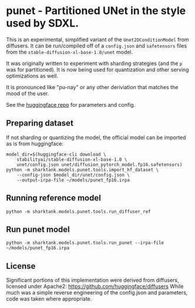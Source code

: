# punet - Partitioned UNet in the style used by SDXL.

This is an experimental, simplified variant of the `Unet2DConditionModel` from
diffusers. It can be run/compiled off of a `config.json` and `safetensors` files
from the `stable-diffusion-xl-base-1.0/unet` model.

It was originally written to experiment with sharding strategies (and the `p`
was for partitioned). It is now being used for quantization and other serving
optimizations as well.

It is pronounced like "pu-nay" or any other deriviation that matches the
mood of the user.

See the [huggingface repo](https://huggingface.co/stabilityai/stable-diffusion-xl-base-1.0/tree/main/unet)
for parameters and config.

## Preparing dataset

If not sharding or quantizing the model, the official model can be imported
as is from huggingface:

```
model_dir=$(huggingface-cli download \
    stabilityai/stable-diffusion-xl-base-1.0 \
    unet/config.json unet/diffusion_pytorch_model.fp16.safetensors)
python -m sharktank.models.punet.tools.import_hf_dataset \
    --config-json $model_dir/unet/config.json \
    --output-irpa-file ~/models/punet_fp16.irpa
```

## Running reference model

```
python -m sharktank.models.punet.tools.run_diffuser_ref
```

## Run punet model

```
python -m sharktank.models.punet.tools.run_punet --irpa-file ~/models/punet_fp16.irpa
```

## License

Significant portions of this implementation were derived from diffusers,
licensed under Apache2: https://github.com/huggingface/diffusers
While much was a simple reverse engineering of the config.json and parameters,
code was taken where appropriate.
